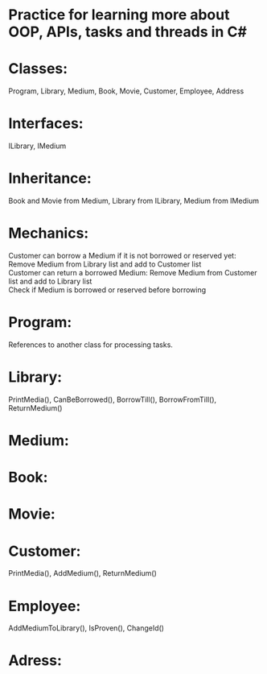 # Practice for learning more about OOP, APIs, tasks and threads in C#
# Classes: 
Program, Library, Medium, Book, Movie, Customer, Employee, Address
# Interfaces: 
ILibrary, IMedium
# Inheritance: 
Book and Movie from Medium, Library from ILibrary, Medium from IMedium
# Mechanics: 
Customer can borrow a Medium if it is not borrowed or reserved yet: Remove Medium from Library list and add to Customer list  
Customer can return a borrowed Medium: Remove Medium from Customer list and add to Library list  
Check if Medium is borrowed or reserved before borrowing
# Program: 
References to another class for processing tasks.
# Library: 
PrintMedia(), CanBeBorrowed(), BorrowTill(), BorrowFromTill(), ReturnMedium()
# Medium: 

# Book: 

# Movie: 

# Customer: 
PrintMedia(), AddMedium(), ReturnMedium()
# Employee: 
AddMediumToLibrary(), IsProven(), ChangeId()
# Adress: 

